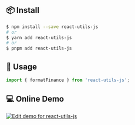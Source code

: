 ## 📦 Install

```bash
$ npm install --save react-utils-js
# or
$ yarn add react-utils-js
# or
$ pnpm add react-utils-js
```

## 🔨 Usage

```ts
import { formatFinance } from 'react-utils-js';
```

## 💻 Online Demo

[![Edit demo for react-utils-js](https://codesandbox.io/static/img/play-codesandbox.svg)](https://codesandbox.io/p/sandbox/eloquent-agnesi-6wq7hy?file=/App.tsx)
